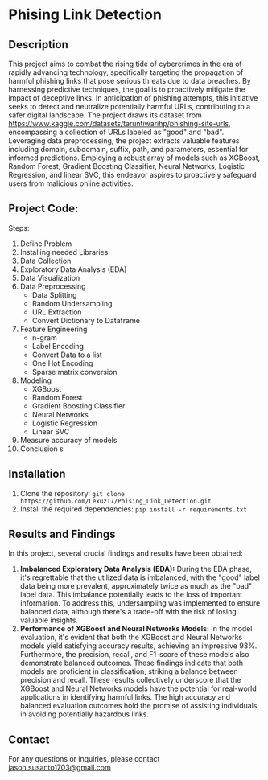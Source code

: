 # Phising Link Detection

## **Description**
This project aims to combat the rising tide of cybercrimes in the era of rapidly advancing technology, specifically targeting the propagation of harmful phishing links that pose serious threats due to data breaches. By harnessing predictive techniques, the goal is to proactively mitigate the impact of deceptive links. In anticipation of phishing attempts, this initiative seeks to detect and neutralize potentially harmful URLs, contributing to a safer digital landscape. 
The project draws its dataset from https://www.kaggle.com/datasets/taruntiwarihp/phishing-site-urls, encompassing a collection of URLs labeled as "good" and "bad". Leveraging data preprocessing, the project extracts valuable features including domain, subdomain, suffix, path, and parameters, essential for informed predictions. Employing a robust array of models such as XGBoost, Random Forest, Gradient Boosting Classifier, Neural Networks, Logistic Regression, and linear SVC, this endeavor aspires to proactively safeguard users from malicious online activities.

## **Project Code:**
Steps:
1. Define Problem
2. Installing needed Libraries
3. Data Collection
4. Exploratory Data Analysis (EDA)
5. Data Visualization
6. Data Preprocessing
   - Data Splitting
   - Random Undersampling
   - URL Extraction
   - Convert Dictionary to Dataframe
7. Feature Engineering
    - n-gram
    - Label Encoding
    - Convert Data to a list
    - One Hot Encoding
    - Sparse matrix conversion
8. Modeling
    - XGBoost
    - Random Forest
    - Gradient Boosting Classifier
    - Neural Networks
    - Logistic Regression
    - Linear SVC
9. Measure accuracy of models
10. Conclusion
s
## **Installation**
1. Clone the repository: `git clone https://github.com/Lexuz17/Phising_Link_Detection.git`
2. Install the required dependencies: `pip install -r requirements.txt`

## **Results and Findings**

In this project, several crucial findings and results have been obtained:
1. **Imbalanced Exploratory Data Analysis (EDA):** During the EDA phase, it's regrettable that the utilized data is imbalanced, with the "good" label data being more prevalent, approximately twice as much as the "bad" label data. This imbalance potentially leads to the loss of important information. To address this, undersampling was implemented to ensure balanced data, although there's a trade-off with the risk of losing valuable insights.
2. **Performance of XGBoost and Neural Networks Models:** In the model evaluation, it's evident that both the XGBoost and Neural Networks models yield satisfying accuracy results, achieving an impressive 93%. Furthermore, the precision, recall, and F1-score of these models also demonstrate balanced outcomes. These findings indicate that both models are proficient in classification, striking a balance between precision and recall.
These results collectively underscore that the XGBoost and Neural Networks models have the potential for real-world applications in identifying harmful links. The high accuracy and balanced evaluation outcomes hold the promise of assisting individuals in avoiding potentially hazardous links.

## Contact
For any questions or inquiries, please contact jason.susanto1703@gmail.com
